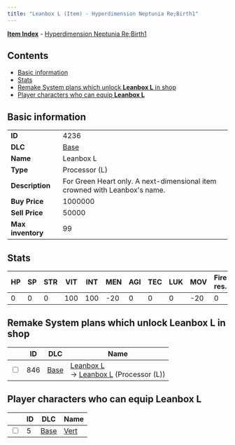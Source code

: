 ```yaml
---
title: "Leanbox L (Item) - Hyperdimension Neptunia Re;Birth1"
---
```


[**Item Index**](/neptunia/rb1/item/index.html) - [Hyperdimension Neptunia Re;Birth1](/neptunia/rb1)

## Contents

- [Basic information](#basic-information)
- [Stats](#stats)
- [Remake System plans which unlock **Leanbox L** in shop](#remake-system-plans-which-unlock-leanbox-l-in-shop)
- [Player characters who can equip **Leanbox L**](#player-characters-who-can-equip-leanbox-l)

## Basic information

|   |   |
| -- | -- |
| **ID** | 4236 |
| **DLC** | [Base](/neptunia/rb1/dlc/1-base.html) |
| **Name** | Leanbox L |
| **Type** | Processor (L) |
| **Description** | For Green Heart only. A next-dimensional item crowned with Leanbox's name. |
| **Buy Price** | 1000000 |
| **Sell Price** | 50000 |
| **Max inventory** | 99 |


## Stats

| HP | SP | STR | VIT | INT | MEN | AGI | TEC | LUK | MOV | Fire res. | Ice res. | Wind res. | Lightning res. |
| -- | -- | --- | --- | --- | --- | --- | --- | --- | --- | --------- | -------- | --------- | -------------- |
| 0 | 0 | 0 | 100 | 100 | -20 | 0 | 0 | 0 | -20 | 0 | 0 | 10 | 0 |


## Remake System plans which unlock **Leanbox L** in shop

|    | ID | DLC | Name |
| -- | -- | --- | ---- |
| <input type="checkbox" id="rb1-remake-1-846" class="trackbox" /> | 846 | [Base](/neptunia/rb1/dlc/1-base.html) | [Leanbox L](/neptunia/rb1/remake/1-846-leanbox-l.html)<br /> → [Leanbox L](/neptunia/rb1/item/1-4236-leanbox-l.html) (Processor (L)) |


## Player characters who can equip **Leanbox L**

|    | ID | DLC | Name |
| -- | -- | --- | ---- |
| <input type="checkbox" id="rb1-player-1-5" class="trackbox" /> | 5 | [Base](/neptunia/rb1/dlc/1-base.html) | [Vert](/neptunia/rb1/player/1-5-vert.html) |
